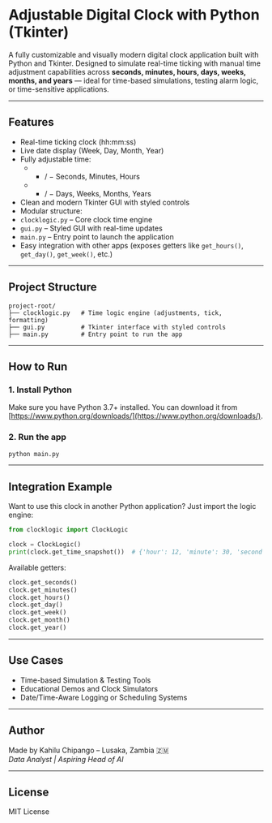 #  Adjustable Digital Clock with Python (Tkinter)

A fully customizable and visually modern digital clock application built with Python and Tkinter. Designed to simulate real-time ticking with manual time adjustment capabilities across **seconds, minutes, hours, days, weeks, months, and years** — ideal for time-based simulations, testing alarm logic, or time-sensitive applications.

---

##  Features

- Real-time ticking clock (hh:mm:ss)
- Live date display (Week, Day, Month, Year)
- Fully adjustable time:
  - + / − Seconds, Minutes, Hours
  - + / − Days, Weeks, Months, Years
-  Clean and modern Tkinter GUI with styled controls
-  Modular structure:
  - `clocklogic.py` – Core clock time engine
  - `gui.py` – Styled GUI with real-time updates
  - `main.py` – Entry point to launch the application
-  Easy integration with other apps (exposes getters like `get_hours()`, `get_day()`, `get_week()`, etc.)

---

##  Project Structure

```
project-root/
├── clocklogic.py   # Time logic engine (adjustments, tick, formatting)
├── gui.py          # Tkinter interface with styled controls
├── main.py         # Entry point to run the app
```

---

##  How to Run

### 1. Install Python

Make sure you have Python 3.7+ installed. You can download it from [https://www.python.org/downloads/](https://www.python.org/downloads/).

### 2. Run the app

```bash
python main.py
```

---

##  Integration Example

Want to use this clock in another Python application? Just import the logic engine:

```python
from clocklogic import ClockLogic

clock = ClockLogic()
print(clock.get_time_snapshot())  # {'hour': 12, 'minute': 30, 'second': 5, ...}
```

Available getters:

```python
clock.get_seconds()
clock.get_minutes()
clock.get_hours()
clock.get_day()
clock.get_week()
clock.get_month()
clock.get_year()
```

---

##  Use Cases

- Time-based Simulation & Testing Tools
- Educational Demos and Clock Simulators
- Date/Time-Aware Logging or Scheduling Systems

---

##  Author

Made by Kahilu Chipango – Lusaka, Zambia 🇿🇲  
_Data Analyst | Aspiring Head of AI_

---

##  License

MIT License
